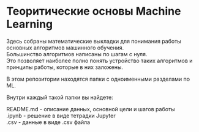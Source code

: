 
# Теоритические основы Machine Learning

Здесь собраны математические выкладки для понимания работы основных алгоритмов машинного обучения.  
Большинство алгоритмов написаны по шагам с нуля.   
Это позволяет наиболее полно понять устройство таких алгоритмов и принципы работы, которые в них заложены.   








В этом репозитории находятся папки с одноименными разделами по ML.   

Внутри каждый такой папки вы найдете:    

  README.md - описание данных, основной цели и шагов работы   
  .ipynb - решение в виде тетрадки Jupyter   
  .csv - данные в виде .csv файла   
